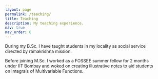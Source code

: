 ```yaml
---
layout: page
permalink: /teaching/
title: Teaching
description: My teaching experience.
nav: true
nav_order: 6
---
```


During my B.Sc. I have taught students in my locality as social service directed by ramakrishna mission.

Before joining M.Sc. I worked as a FOSSEE summer fellow for 2 months under IIT Bombay and woked on creating illustrative [notes](https://math.animations.fossee.in/contents/calculus-of-several-variables) to aid students on Integrals of Multivariable Functions.